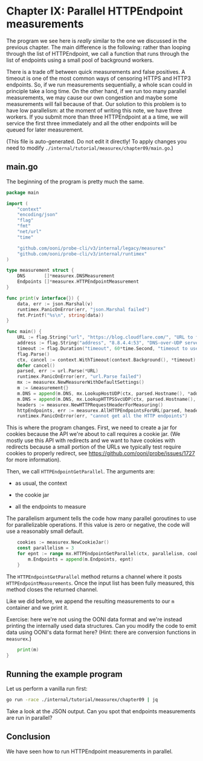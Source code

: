 
# Chapter IX: Parallel HTTPEndpoint measurements

The program we see here is _really_ similar to the one we
discussed in the previous chapter. The main difference
is the following: rather than looping through the list of
HTTPEndpoint, we call a function that runs through the
list of endpoints using a small pool of background workers.

There is a trade off between quick measurements and
false positives. A timeout is one of the most common
ways of censoring HTTPS and HTTP3 endpoints. So, if
we run measurements sequentially, a whole scan could
in principle take a long time. On the other hand,
if we run too many parallel measurements, we may cause
our own congestion and maybe some measurements will
fail because of that. Our solution to this problem is
to have low parallelism: at the moment of writing
this note, we have three workers. If you submit
more than three HTTPEndpoint at a a time, we will
service the first three immediately and all the
other endpoints will be queued for later measurement.

(This file is auto-generated. Do not edit it directly! To apply
changes you need to modify `./internal/tutorial/measurex/chapter09/main.go`.)

## main.go

The beginning of the program is pretty much the same.

```Go
package main

import (
	"context"
	"encoding/json"
	"flag"
	"fmt"
	"net/url"
	"time"

	"github.com/ooni/probe-cli/v3/internal/legacy/measurex"
	"github.com/ooni/probe-cli/v3/internal/runtimex"
)

type measurement struct {
	DNS       []*measurex.DNSMeasurement
	Endpoints []*measurex.HTTPEndpointMeasurement
}

func print(v interface{}) {
	data, err := json.Marshal(v)
	runtimex.PanicOnError(err, "json.Marshal failed")
	fmt.Printf("%s\n", string(data))
}

func main() {
	URL := flag.String("url", "https://blog.cloudflare.com/", "URL to fetch")
	address := flag.String("address", "8.8.4.4:53", "DNS-over-UDP server address")
	timeout := flag.Duration("timeout", 60*time.Second, "timeout to use")
	flag.Parse()
	ctx, cancel := context.WithTimeout(context.Background(), *timeout)
	defer cancel()
	parsed, err := url.Parse(*URL)
	runtimex.PanicOnError(err, "url.Parse failed")
	mx := measurex.NewMeasurerWithDefaultSettings()
	m := &measurement{}
	m.DNS = append(m.DNS, mx.LookupHostUDP(ctx, parsed.Hostname(), *address))
	m.DNS = append(m.DNS, mx.LookupHTTPSSvcUDP(ctx, parsed.Hostname(), *address))
	headers := measurex.NewHTTPRequestHeaderForMeasuring()
	httpEndpoints, err := measurex.AllHTTPEndpointsForURL(parsed, headers, m.DNS...)
	runtimex.PanicOnError(err, "cannot get all the HTTP endpoints")
```

This is where the program changes. First, we need to create a jar
for cookies because the API we're about to call requires a
cookie jar. (We mostly use this API with redirects and we want
to have cookies with redirects because a small portion of the
URLs we typically test require cookies to properly redirect,
see https://github.com/ooni/probe/issues/1727 for more information).

Then, we call `HTTPEndpointGetParallel`. The arguments are:

- as usual, the context

- the cookie jar

- all the endpoints to measure

The parallelism argument tells the code how many parallel goroutines
to use for parallelizable operations. If this value is zero or negative,
the code will use a reasonably small default.

```Go
	cookies := measurex.NewCookieJar()
	const parallelism = 3
	for epnt := range mx.HTTPEndpointGetParallel(ctx, parallelism, cookies, httpEndpoints...) {
		m.Endpoints = append(m.Endpoints, epnt)
	}
```

The `HTTPEndpointGetParallel` method returns a channel where it
posts `HTTPEndpointMeasurements`. Once the input list has been
fully measured, this method closes the returned channel.

Like we did before, we append the resulting measurements to
our `m` container and we print it.

Exercise: here we're not using the OONI data format and we're
instead printing the internally used data structures. Can
you modify the code to emit data using OONI's data format here?
(Hint: there are conversion functions in `measurex`.)

```Go
	print(m)
}

```

## Running the example program

Let us perform a vanilla run first:

```bash
go run -race ./internal/tutorial/measurex/chapter09 | jq
```

Take a look at the JSON output. Can you spot that
endpoints measurements are run in parallel?

## Conclusion

We have seen how to run HTTPEndpoint measurements in parallel.

